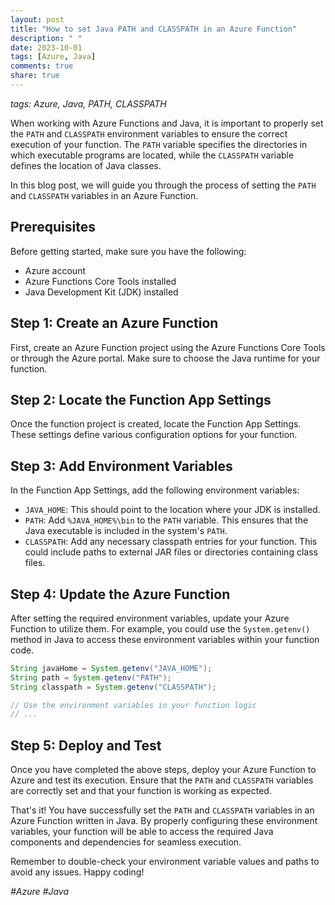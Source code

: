 ```yaml
---
layout: post
title: "How to set Java PATH and CLASSPATH in an Azure Function"
description: " "
date: 2023-10-01
tags: [Azure, Java]
comments: true
share: true
---
```

*tags: Azure, Java, PATH, CLASSPATH*

When working with Azure Functions and Java, it is important to properly set the `PATH` and `CLASSPATH` environment variables to ensure the correct execution of your function. The `PATH` variable specifies the directories in which executable programs are located, while the `CLASSPATH` variable defines the location of Java classes.

In this blog post, we will guide you through the process of setting the `PATH` and `CLASSPATH` variables in an Azure Function.

## Prerequisites
Before getting started, make sure you have the following:
- Azure account
- Azure Functions Core Tools installed
- Java Development Kit (JDK) installed

## Step 1: Create an Azure Function
First, create an Azure Function project using the Azure Functions Core Tools or through the Azure portal. Make sure to choose the Java runtime for your function.

## Step 2: Locate the Function App Settings
Once the function project is created, locate the Function App Settings. These settings define various configuration options for your function.

## Step 3: Add Environment Variables
In the Function App Settings, add the following environment variables:
- `JAVA_HOME`: This should point to the location where your JDK is installed.
- `PATH`: Add `%JAVA_HOME%\bin` to the `PATH` variable. This ensures that the Java executable is included in the system's `PATH`.
- `CLASSPATH`: Add any necessary classpath entries for your function. This could include paths to external JAR files or directories containing class files.

## Step 4: Update the Azure Function
After setting the required environment variables, update your Azure Function to utilize them. For example, you could use the `System.getenv()` method in Java to access these environment variables within your function code.

```java
String javaHome = System.getenv("JAVA_HOME");
String path = System.getenv("PATH");
String classpath = System.getenv("CLASSPATH");

// Use the environment variables in your function logic
// ...
```

## Step 5: Deploy and Test
Once you have completed the above steps, deploy your Azure Function to Azure and test its execution. Ensure that the `PATH` and `CLASSPATH` variables are correctly set and that your function is working as expected.

That's it! You have successfully set the `PATH` and `CLASSPATH` variables in an Azure Function written in Java. By properly configuring these environment variables, your function will be able to access the required Java components and dependencies for seamless execution.

Remember to double-check your environment variable values and paths to avoid any issues. Happy coding!

*#Azure #Java*